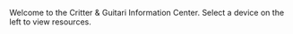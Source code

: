
Welcome to the Critter & Guitari Information Center. Select a device on the left to view resources.
